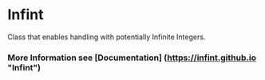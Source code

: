 # Infint
Class that enables handling with potentially Infinite Integers.

### More Information see [Documentation] (https://infint.github.io "Infint")
